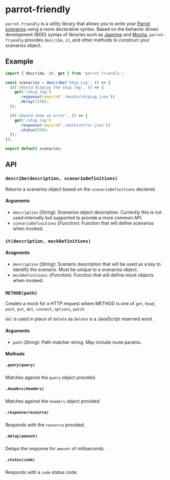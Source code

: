 # parrot-friendly

`parrot-friendly` is a utility library that allows you to write your [Parrot scenarios](https://stash.aexp.com/stash/projects/ONE/repos/parrot/browse/packages/parrot-middleware#example-scenarios-object) using a more declarative syntax.  Based on the behavior driven development (BDD) syntax of libraries such as [Jasmine](https://jasmine.github.io/) and [Mocha](https://mochajs.org/), `parrot-friendly` provides `describe`, `it`, and other methods to construct your scenarios object.

## Example

```js
import { describe, it, get } from 'parrot-friendly';

const scenarios = describe('Ship Log', () => {
  it('should display the ship log', () => {
    get('/ship_log')
      .response(require('./mocks/shipLog.json'))
      .delay(1200);
  });

  it('should show an error', () => {
    get('/ship_log')
      .response(require('./mocks/error.json'))
      .status(500);
  });
});

export default scenarios;
```

## API

### `describe(description, scenarioDefinitions)`

Returns a scenarios object based on the `scenarioDefinitions` declared.

#### Arguments

* `description` (_String_): Scenarios object description.  Currently this is not used internally but supported to provide a more common API.
* `scenarioDefinitions` (_Function_): Function that will define scenarios when invoked.

### `it(description, mockDefinitions)`

#### Arugments

* `description` (_String_): Scenario description that will be used as a key to identify the scenario.  Must be unique to a scenarios object.
* `mockDefinitions`: (_Function_): Function that will define mock objects when invoked.

### `METHOD(path)`

Creates a mock for a HTTP request where METHOD is one of `get`, `head`, `post`, `put`, `del`, `connect`, `options`, `patch`.

`del` is used in place of `delete` as `delete` is a JavaScript reserved word.

#### Arguments

* `path` (_String_): Path matcher string. May include route params.

#### Methods

##### `.query(query)`

Matches against the `query` object provided.

##### `.headers(headers)`

Matches against the `headers` object provided

##### `.response(resource)`

Responds with the `resource` provided.

##### `.delay(amount)`

Delays the response for `amount` of milliseconds.

##### `.status(code)`

Responds with a `code` status code.

